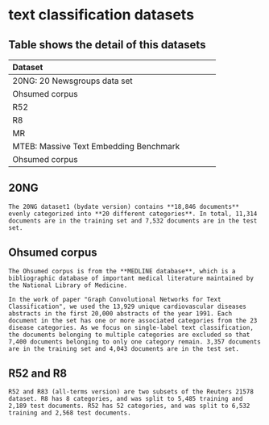 # text classification datasets



## Table shows the detail of this datasets

|Dataset|||||
|:----|:----|:----|:----|:----|
|20NG: 20 Newsgroups data set|||||
|Ohsumed corpus|||||
|R52|||||
|R8|||||
|MR|||||
|MTEB: Massive Text Embedding Benchmark|||||
|Ohsumed corpus|||||







## 20NG

    The 20NG dataset1 (bydate version) contains **18,846 documents** evenly categorized into **20 different categories**. In total, 11,314 documents are in the training set and 7,532 documents are in the test set.


## Ohsumed corpus

    The Ohsumed corpus is from the **MEDLINE database**, which is a bibliographic database of important medical literature maintained by the National Library of Medicine.

    In the work of paper "Graph Convolutional Networks for Text Classification", we used the 13,929 unique cardiovascular diseases abstracts in the first 20,000 abstracts of the year 1991. Each document in the set has one or more associated categories from the 23 disease categories. As we focus on single-label text classification, the documents belonging to multiple categories are excluded so that 7,400 documents belonging to only one category remain. 3,357 documents are in the training set and 4,043 documents are in the test set.


## R52 and R8

    R52 and R83 (all-terms version) are two subsets of the Reuters 21578 dataset. R8 has 8 categories, and was split to 5,485 training and 2,189 test documents. R52 has 52 categories, and was split to 6,532 training and 2,568 test documents.

